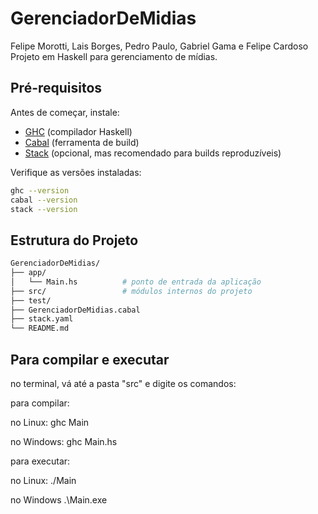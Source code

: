 # GerenciadorDeMidias

Felipe Morotti, Lais Borges, Pedro Paulo, Gabriel Gama e Felipe Cardoso
Projeto em Haskell para gerenciamento de mídias.

## Pré-requisitos

Antes de começar, instale:

- [GHC](https://www.haskell.org/ghc/) (compilador Haskell)
- [Cabal](https://www.haskell.org/cabal/) (ferramenta de build)
- [Stack](https://haskellstack.org) (opcional, mas recomendado para builds reproduzíveis)

Verifique as versões instaladas:

```bash
ghc --version
cabal --version
stack --version

```

## Estrutura do Projeto

```bash
GerenciadorDeMidias/
├── app/
│   └── Main.hs          # ponto de entrada da aplicação
├── src/                 # módulos internos do projeto
├── test/               
├── GerenciadorDeMidias.cabal
├── stack.yaml
└── README.md
```


## Para compilar e executar

no terminal, vá até a pasta "src" e digite os comandos:

para compilar:

no Linux: ghc Main

no Windows: ghc Main.hs

para executar:

no Linux: ./Main

no Windows .\Main.exe
